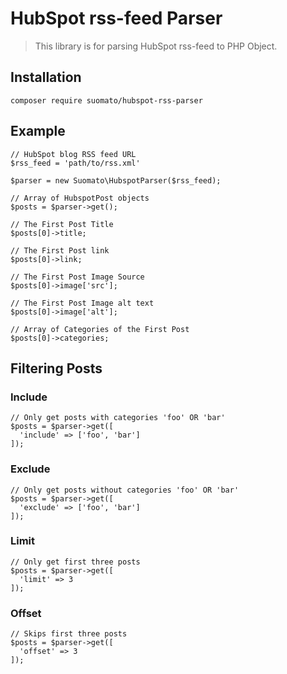 # HubSpot rss-feed Parser

> This library is for parsing HubSpot rss-feed to PHP Object.

## Installation

```
composer require suomato/hubspot-rss-parser
```

## Example

```
// HubSpot blog RSS feed URL
$rss_feed = 'path/to/rss.xml'

$parser = new Suomato\HubspotParser($rss_feed);

// Array of HubspotPost objects
$posts = $parser->get();

// The First Post Title
$posts[0]->title;

// The First Post link
$posts[0]->link;

// The First Post Image Source
$posts[0]->image['src'];

// The First Post Image alt text
$posts[0]->image['alt'];

// Array of Categories of the First Post
$posts[0]->categories;

```

## Filtering Posts

### Include
```
// Only get posts with categories 'foo' OR 'bar'
$posts = $parser->get([
  'include' => ['foo', 'bar']
]);
```

### Exclude
```
// Only get posts without categories 'foo' OR 'bar'
$posts = $parser->get([
  'exclude' => ['foo', 'bar']
]);
```

### Limit
```
// Only get first three posts
$posts = $parser->get([
  'limit' => 3
]);
```

### Offset
```
// Skips first three posts
$posts = $parser->get([
  'offset' => 3
]);
```


